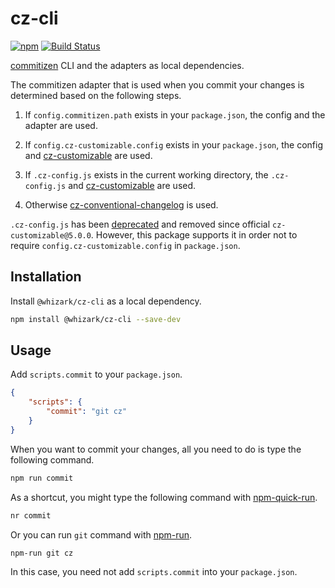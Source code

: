 # cz-cli

[![npm][npm-image]][npm-url]
[![Build Status][travis-image]][travis-url]

[commitizen][] CLI and the adapters as local dependencies.

The commitizen adapter that is used when you commit your changes is determined
based on the following steps.

1.  If `config.commitizen.path` exists in your `package.json`, the config and
    the adapter are used.

2.  If `config.cz-customizable.config` exists in your `package.json`,
    the config and [cz-customizable][] are used.

3.  If `.cz-config.js` exists in the current working directory, the
    `.cz-config.js` and [cz-customizable][] are used.

4.  Otherwise [cz-conventional-changelog][] is used.

`.cz-config.js` has been [deprecated][] and removed since official
`cz-customizable@5.0.0`. However, this package supports it in order not to
require `config.cz-customizable.config` in `package.json`.

## Installation

Install `@whizark/cz-cli` as a local dependency.

```sh
npm install @whizark/cz-cli --save-dev
```

## Usage

Add `scripts.commit` to your `package.json`.

```json
{
    "scripts": {
        "commit": "git cz"
    }
}
```

When you want to commit your changes, all you need to do is type the following
command.

```sh
npm run commit
```

As a shortcut, you might type the following command with [npm-quick-run][].

```sh
nr commit
```

Or you can run `git` command with [npm-run][].

```sh
npm-run git cz
```

In this case, you need not add `scripts.commit` into your `package.json`.

[commitizen]: https://github.com/commitizen/cz-cli
[cz-conventional-changelog]: https://github.com/commitizen/cz-conventional-changelog
[cz-customizable]: https://github.com/leonardoanalista/cz-customizable
[npm-quick-run]: https://github.com/bahmutov/npm-quick-run
[npm-run]: https://github.com/timoxley/npm-run
[deprecated]: https://github.com/leonardoanalista/cz-customizable/commit/7ab2559725b3fb83cabaabff32a2be46425f01e8#diff-04c6e90faac2675aa89e2176d2eec7d8L44

[npm-image]: https://img.shields.io/npm/v/@whizark/cz-cli.svg
[npm-url]: https://www.npmjs.com/@whizark/cz-cli

[travis-image]: https://travis-ci.org/whizark/cz-cli.svg?branch=master
[travis-url]: https://travis-ci.org/whizark/cz-cli
